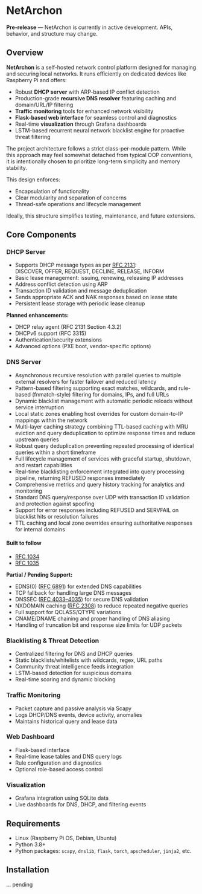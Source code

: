 # NetArchon

**Pre-release** — NetArchon is currently in active development. APIs, behavior, and structure may change.

## Overview

**NetArchon** is a self-hosted network control platform designed for managing and securing local networks. It runs efficiently on dedicated devices like Raspberry Pi and offers:

-   Robust **DHCP server** with ARP-based IP conflict detection
-   Production-grade **recursive DNS resolver** featuring caching and domain/URL/IP filtering
-   **Traffic monitoring** tools for enhanced network visibility
-   **Flask-based web interface** for seamless control and diagnostics
-   Real-time **visualization** through Grafana dashboards
-   LSTM-based recurrent neural network blacklist engine for proactive threat filtering

The project architecture follows a strict class-per-module pattern. While this approach may feel somewhat detached from typical OOP conventions, it is intentionally chosen to prioritize long-term simplicity and memory stability.

This design enforces:

-   Encapsulation of functionality
-   Clear modularity and separation of concerns
-   Thread-safe operations and lifecycle management

Ideally, this structure simplifies testing, maintenance, and future extensions.

## Core Components

### DHCP Server

-   Supports DHCP message types as per [RFC 2131](https://datatracker.ietf.org/doc/html/rfc2131):  
    DISCOVER, OFFER, REQUEST, DECLINE, RELEASE, INFORM
-   Basic lease management: issuing, renewing, releasing IP addresses
-   Address conflict detection using ARP
-   Transaction ID validation and message deduplication
-   Sends appropriate ACK and NAK responses based on lease state
-   Persistent lease storage with periodic lease cleanup

**Planned enhancements:**

-   DHCP relay agent (RFC 2131 Section 4.3.2)
-   DHCPv6 support (RFC 3315)
-   Authentication/security extensions
-   Advanced options (PXE boot, vendor-specific options)

### DNS Server

-   Asynchronous recursive resolution with parallel queries to multiple external resolvers for faster failover and reduced latency
-   Pattern-based filtering supporting exact matches, wildcards, and rule-based (fnmatch-style) filtering for domains, IPs, and full URLs
-   Dynamic blacklist management with automatic periodic reloads without service interruption
-   Local static zones enabling host overrides for custom domain-to-IP mappings within the network
-   Multi-layer caching strategy combining TTL-based caching with MRU eviction and query deduplication to optimize response times and reduce upstream queries
-   Robust query deduplication preventing repeated processing of identical queries within a short timeframe
-   Full lifecycle management of services with graceful startup, shutdown, and restart capabilities
-   Real-time blacklisting enforcement integrated into query processing pipeline, returning REFUSED responses immediately
-   Comprehensive metrics and query history tracking for analytics and monitoring
-   Standard DNS query/response over UDP with transaction ID validation and protection against spoofing
-   Support for error responses including REFUSED and SERVFAIL on blacklist hits or resolution failures
-   TTL caching and local zone overrides ensuring authoritative responses for internal domains

#### Built to follow

-   [RFC 1034](https://datatracker.ietf.org/doc/html/rfc1034)
-   [RFC 1035](https://datatracker.ietf.org/doc/html/rfc1035)

**Partial / Pending Support:**

-   EDNS(0) ([RFC 6891](https://datatracker.ietf.org/doc/html/rfc6891)) for extended DNS capabilities
-   TCP fallback for handling large DNS messages
-   DNSSEC ([RFC 4033–4035](https://datatracker.ietf.org/doc/html/rfc4033)) for secure DNS validation
-   NXDOMAIN caching ([RFC 2308](https://datatracker.ietf.org/doc/html/rfc2308)) to reduce repeated negative queries
-   Full support for QCLASS/QTYPE variations
-   CNAME/DNAME chaining and proper handling of DNS aliasing
-   Handling of truncation bit and response size limits for UDP packets

### Blacklisting & Threat Detection

-   Centralized filtering for DNS and DHCP queries
-   Static blacklists/whitelists with wildcards, regex, URL paths
-   Community threat intelligence feeds integration
-   LSTM-based detection for suspicious domains
-   Real-time scoring and dynamic blocking

### Traffic Monitoring

-   Packet capture and passive analysis via Scapy
-   Logs DHCP/DNS events, device activity, anomalies
-   Maintains historical query and lease data

### Web Dashboard

-   Flask-based interface
-   Real-time lease tables and DNS query logs
-   Rule configuration and diagnostics
-   Optional role-based access control

### Visualization

-   Grafana integration using SQLite data
-   Live dashboards for DNS, DHCP, and filtering events

## Requirements

-   Linux (Raspberry Pi OS, Debian, Ubuntu)
-   Python 3.8+
-   Python packages: `scapy`, `dnslib`, `flask`, `torch`, `apscheduler`, `jinja2`, etc.

## Installation

... pending
